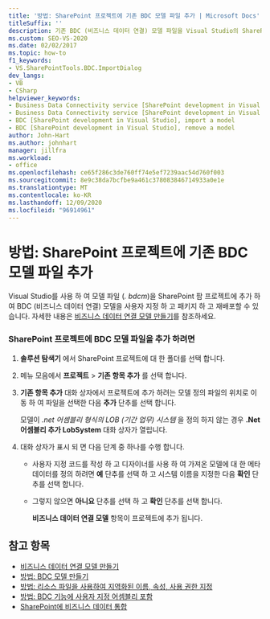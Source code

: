 ```yaml
---
title: '방법: SharePoint 프로젝트에 기존 BDC 모델 파일 추가 | Microsoft Docs'
titleSuffix: ''
description: 기존 BDC (비즈니스 데이터 연결) 모델 파일을 Visual Studio의 SharePoint 프로젝트에 추가 하 여 BDC 모델을 사용자 지정 하 고, 패키지 하 고, 다시 배포할 수 있습니다.
ms.custom: SEO-VS-2020
ms.date: 02/02/2017
ms.topic: how-to
f1_keywords:
- VS.SharePointTools.BDC.ImportDialog
dev_langs:
- VB
- CSharp
helpviewer_keywords:
- Business Data Connectivity service [SharePoint development in Visual Studio], import a model
- Business Data Connectivity service [SharePoint development in Visual Studio], reuse a model
- BDC [SharePoint development in Visual Studio], import a model
- BDC [SharePoint development in Visual Studio], remove a model
author: John-Hart
ms.author: johnhart
manager: jillfra
ms.workload:
- office
ms.openlocfilehash: ce65f286c3de760ff74e5ef7239aac54d760f003
ms.sourcegitcommit: 8e9c38da7bcfbe9a461c378083846714933a0e1e
ms.translationtype: MT
ms.contentlocale: ko-KR
ms.lasthandoff: 12/09/2020
ms.locfileid: "96914961"
---
```

# <a name="how-to-add-an-existing-bdc-model-file-to-a-sharepoint-project"></a>방법: SharePoint 프로젝트에 기존 BDC 모델 파일 추가
  Visual Studio를 사용 하 여 모델 파일 (*. bdcm*)을 SharePoint 팜 프로젝트에 추가 하 여 BDC (비즈니스 데이터 연결) 모델을 사용자 지정 하 고 패키지 하 고 재배포할 수 있습니다. 자세한 내용은 [비즈니스 데이터 연결 모델 만들기](../sharepoint/creating-a-business-data-connectivity-model.md)를 참조하세요.

### <a name="to-add-a-bdc-model-file-to-a-sharepoint-project"></a>SharePoint 프로젝트에 BDC 모델 파일을 추가 하려면

1. **솔루션 탐색기** 에서 SharePoint 프로젝트에 대 한 폴더를 선택 합니다.

2. 메뉴 모음에서 **프로젝트**  >  **기존 항목 추가** 를 선택 합니다.

3. **기존 항목 추가** 대화 상자에서 프로젝트에 추가 하려는 모델 정의 파일의 위치로 이동 하 여 파일을 선택한 다음 **추가** 단추를 선택 합니다.

    모델이 *.net 어셈블리 형식의 LOB (기간 업무) 시스템* 을 정의 하지 않는 경우 **.Net 어셈블리 추가 LobSystem** 대화 상자가 열립니다.

4. 대화 상자가 표시 되 면 다음 단계 중 하나를 수행 합니다.

   - 사용자 지정 코드를 작성 하 고 디자이너를 사용 하 여 가져온 모델에 대 한 메타 데이터를 정의 하려면 **예** 단추를 선택 하 고 시스템 이름을 지정한 다음 **확인** 단추를 선택 합니다.

   - 그렇지 않으면 **아니요** 단추를 선택 하 고 **확인** 단추를 선택 합니다.

     **비즈니스 데이터 연결 모델** 항목이 프로젝트에 추가 됩니다.

## <a name="see-also"></a>참고 항목
- [비즈니스 데이터 연결 모델 만들기](../sharepoint/creating-a-business-data-connectivity-model.md)
- [방법: BDC 모델 만들기](../sharepoint/how-to-create-a-bdc-model.md)
- [방법: 리소스 파일을 사용하여 지역화된 이름, 속성, 사용 권한 지정](../sharepoint/how-to-use-a-resource-file-to-specify-localized-names-properties-and-permissions.md)
- [방법: BDC 기능에 사용자 지정 어셈블리 포함](../sharepoint/how-to-include-a-custom-assembly-in-a-bdc-feature.md)
- [SharePoint에 비즈니스 데이터 통합](../sharepoint/integrating-business-data-into-sharepoint.md)
